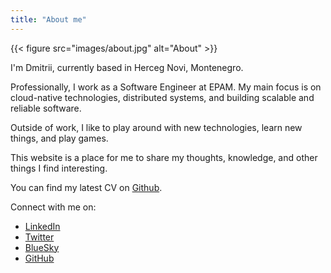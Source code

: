 ```yaml
---
title: "About me"
---
```


{{< figure src="images/about.jpg" alt="About" >}}

I'm Dmitrii, currently based in Herceg Novi, Montenegro.

Professionally, I work as a Software Engineer at
EPAM. My main focus is on cloud-native technologies, distributed systems, and building scalable and reliable software.

Outside of work, I like to play around with new technologies, learn new things, and play games.

This website is a place for me to share my thoughts, knowledge, and other things I find interesting.

You can find my latest CV on [Github](https://7nolikov.dev/cv/Dmitrii-Novikov-CV.pdf).

Connect with me on:

- [LinkedIn](https://www.linkedin.com/in/7nolikov/)
- [Twitter](https://x.com/7nolikov)
- [BlueSky](https://bsky.app/profile/7nolikov.dev)
- [GitHub](https://github.com/7nolikov)
